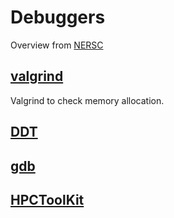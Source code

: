 
Debuggers
==============================

Overview from [NERSC](https://www.nersc.gov/assets/pubs_presos/HPCTools-CS267.pdf)

[valgrind](http://valgrind.org/)
----------------
Valgrind to check memory allocation. 

[DDT](http://www.allinea.com/products/ddt)
----------------

[gdb](http://www.gnu.org/software/gdb/)
---------

[HPCToolKit](http://hpctoolkit.org/)
------------
